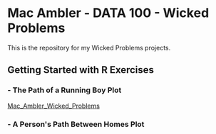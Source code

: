 # Mac Ambler - DATA 100 - Wicked Problems

This is the repository for my Wicked Problems projects.

## Getting Started with R Exercises

### - The Path of a Running Boy Plot

[Mac_Ambler_Wicked_Problems](path_of_a_running_boy.md)

### - A Person's Path Between Homes Plot

![]()
